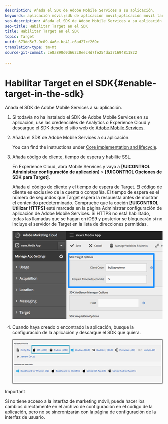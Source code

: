 ```yaml
---
description: Añada el SDK de Adobe Mobile Services a su aplicación.
keywords: aplicación móvil;sdk de aplicación móvil;aplicación móvil target;sdk de target móvil;sdk de aplicación móvil; habilitar target en sdk
seo-description: Añada el SDK de Adobe Mobile Services a su aplicación.
seo-title: Habilitar Target en el SDK
title: Habilitar Target en el SDK
topic: Target
uuid: 673dd5c7-9c09-4a6e-bc41-c6ad27cf269c
translation-type: tm+mt
source-git-commit: ce8a890d0d662c0eec4d7fe254da371694811822

---
```



# Habilitar Target en el SDK{#enable-target-in-the-sdk}

Añada el SDK de Adobe Mobile Services a su aplicación.

1. Si todavía no ha instalado el SDK de Adobe Mobile Services en su aplicación, use las credenciales de Analytics o Experience Cloud y descargue el SDK desde el sitio web de [Adobe Mobile Services](https://mobilemarketing.adobe.com).

1. Añada el SDK de Adobe Mobile Services a su aplicación.

   You can find the instructions under [Core implementation and lifecycle](https://docs.adobe.com/content/help/en/mobile-services/ios/getting-started-ios/dev-qs.html).
1. Añada código de cliente, tiempo de espera y habilite SSL.

   En Experience Cloud, abra Mobile Services y vaya a **[!UICONTROL Administrar configuración de aplicación]** &gt; **[!UICONTROL Opciones de SDK para Target]**.

   Añada el código de cliente y el tiempo de espera de Target. El código de cliente es exclusivo de la cuenta o compañía. El tiempo de espera es el número de segundos que Target espera la respuesta antes de mostrar el contenido predeterminado. Compruebe que la opción **[!UICONTROL Utilizar HTTPS]** esté marcada en la página Administrar configuración de aplicación de Adobe Mobile Services. Si HTTPS no está habilitado, todas las llamadas que se hagan en iOS9 y posterior se bloquearán si no incluye el servidor de Target en la lista de direcciones permitidas.

   ![](assets/mobile-clientcode.png)

1. Cuando haya creado o encontrado la aplicación, busque la configuración de la aplicación y descargue el SDK que quiera.

   ![](assets/download-sdk.png)

>[!IMPORTANT]
>
> Si no tiene acceso a la interfaz de marketing móvil, puede hacer los cambios directamente en el archivo de configuración en el código de la aplicación, pero no se sincronizarán con la página de configuración de la interfaz de usuario.

